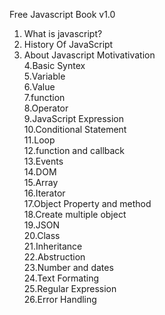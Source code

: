 Free Javascript Book v1.0

1. What is javascript?<br>
2. History Of JavaScript<br>
3. About Javascript Motivativation<br>
4.Basic Syntex<br>
5.Variable<br>
6.Value<br>
7.function<br>
8.Operator<br>
9.JavaScript Expression<br>
10.Conditional Statement<br>
11.Loop<br>
12.function and callback<br>
13.Events<br>
14.DOM<br>
15.Array<br>
16.Iterator<br>
17.Object Property and method<br>
18.Create multiple object<br>
19.JSON<br>
20.Class<br>
21.Inheritance<br>
22.Abstruction<br>
23.Number and dates<br>
24.Text Formating<br>
25.Regular Expression<br>
26.Error Handling<br>
